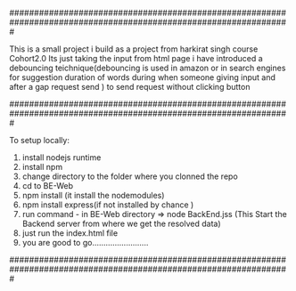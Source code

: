 #################################################################################################################



This is a small project i build as a project from harkirat singh course Cohort2.0 
Its just taking the input from html page i have introduced a debouncing teichnique(debouncing 
is used in amazon or in search engines for suggestion duration of words during when someone 
giving input and after a gap request send ) to send request without clicking button 



#################################################################################################################


To setup locally:

1. install nodejs runtime
2. install npm
3. change directory to the folder where you clonned the repo 
4. cd to  BE-Web
5. npm install (it install the nodemodules)
6. npm install express(if not installed by chance )
7. run command - in BE-Web directory => node BackEnd.jss (This Start the Backend server from where we get the resolved data)
8. just run the index.html file
9. you are good to go.........................

#################################################################################################################
